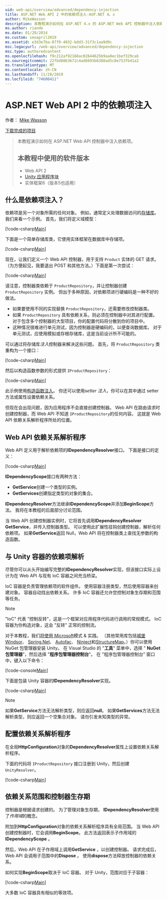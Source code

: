 ```yaml
---
uid: web-api/overview/advanced/dependency-injection
title: ASP.NET Web API 2 中的依赖项注入-ASP.NET 4。x
author: MikeWasson
description: 本教程演示如何在 ASP.NET 4.x 的 ASP.NET Web API 控制器中注入依赖项。
ms.author: riande
ms.date: 01/20/2014
ms.custom: seoapril2019
ms.assetid: e3d3e7ba-87f0-4032-bdd3-31f3c1aa9d9c
msc.legacyurl: /web-api/overview/advanced/dependency-injection
msc.type: authoredcontent
ms.openlocfilehash: f9c212af92168ac02644625b9aa8ec1bef329cab
ms.sourcegitcommit: 22fbd8863672c4ad6693b8388ad5c8e753fb41a2
ms.translationtype: MT
ms.contentlocale: zh-CN
ms.lasthandoff: 11/28/2019
ms.locfileid: "74600411"
---
```

# <a name="dependency-injection-in-aspnet-web-api-2"></a>ASP.NET Web API 2 中的依赖项注入

作者： [Mike Wasson](https://github.com/MikeWasson)

[下载完成的项目](https://code.msdn.microsoft.com/ASP-NET-Web-API-Tutorial-468ee148)

> 本教程演示如何在 ASP.NET Web API 控制器中注入依赖项。
> 
> ## <a name="software-versions-used-in-the-tutorial"></a>本教程中使用的软件版本
> 
> 
> - Web API 2
> - [Unity 应用程序块](https://www.nuget.org/packages/Unity/)
> - 实体框架6（版本5也适用）

## <a name="what-is-dependency-injection"></a>什么是依赖项注入？

依赖项是另一个对象所需的任何对象。 例如，通常定义处理数据访问的[存储库](http://martinfowler.com/eaaCatalog/repository.html)。 我们来看一个示例。 首先，我们将定义域模型：

[!code-csharp[Main](dependency-injection/samples/sample1.cs)]

下面是一个简单存储库类，它使用实体框架在数据库中存储项。

[!code-csharp[Main](dependency-injection/samples/sample2.cs)]

现在，让我们定义一个 Web API 控制器，用于支持 `Product` 实体的 GET 请求。 （为方便起见，我要退出 POST 和其他方法。）下面是第一次尝试：

[!code-csharp[Main](dependency-injection/samples/sample3.cs)]

请注意，控制器类依赖于 `ProductRepository`，并让控制器创建 `ProductRepository` 实例。 但出于多种原因，对依赖项进行硬编码是一种不好的做法。

- 如果要使用不同的实现替换 `ProductRepository`，还需要修改控制器类。
- 如果 `ProductRepository` 具有依赖关系，则必须在控制器中对其进行配置。 对于包含多个控制器的大型项目，你的配置代码将分散到你的项目中。
- 这种情况很难进行单元测试，因为控制器是硬编码的，以便查询数据库。 对于单元测试，应使用模拟或存根存储库，这是当前设计所不可能的。

可以通过将存储库*注入*控制器来解决这些问题。 首先，将 `ProductRepository` 类重构为一个接口：

[!code-csharp[Main](dependency-injection/samples/sample4.cs)]

然后以构造函数参数的形式提供 `IProductRepository`：

[!code-csharp[Main](dependency-injection/samples/sample5.cs)]

此示例使用[构造函数注入](http://www.martinfowler.com/articles/injection.html#FormsOfDependencyInjection)。 你还可以使用*setter 注入*，你可以在其中通过 setter 方法或属性设置依赖关系。

但现在会出现问题，因为应用程序不会直接创建控制器。 Web API 在路由请求时创建控制器，而 Web API 不知道 `IProductRepository`的任何内容。 这就是 Web API 依赖关系解析程序所处的位置。

## <a name="the-web-api-dependency-resolver"></a>Web API 依赖关系解析程序

Web API 定义用于解析依赖项的**IDependencyResolver**接口。 下面是接口的定义：

[!code-csharp[Main](dependency-injection/samples/sample6.cs)]

**IDependencyScope**接口有两种方法：

- **GetService**创建一个类型的实例。
- **GetServices**创建指定类型的对象的集合。

**IDependencyResolver**方法继承**IDependencyScope**并添加**BeginScope**方法。 我将在本教程的后面部分讨论范围。

当 Web API 创建控制器实例时，它将首先调用**IDependencyResolver GetService**，并传入控制器类型。 可以使用此扩展性挂钩创建控制器，解析任何依赖项。 如果**GetService**返回 Null，Web API 将在控制器类上查找无参数的构造函数。

## <a name="dependency-resolution-with-the-unity-container"></a>与 Unity 容器的依赖项解析

尽管你可以从头开始编写完整的**IDependencyResolver**实现，但该接口实际上设计为在 Web API 与现有 IoC 容器之间充当桥梁。

IoC 容器是负责管理依赖项的软件组件。 使用容器注册类型，然后使用容器来创建对象。 容器自动找出依赖关系。 许多 IoC 容器还允许您控制对象生存期和范围等任务。

> [!NOTE]
> "IoC" 代表 "控制反转"，这是一个框架对应用程序代码进行调用的常规模式。 IoC 容器为你构造对象，这会 "反转" 正常的控制流。

对于本教程，我们[将使用 Microsoft](https://msdn.microsoft.com/library/ff647202.aspx)模式 &amp; 实践。 （其他常用库包括[城堡 Windsor](http://www.castleproject.org/)、 [Spring.Net](http://www.springframework.net/)、 [Autofac](https://code.google.com/p/autofac/)、 [Ninject](http://www.ninject.org/)和[StructureMap](http://structuremap.github.io/documentation/)。）你可以使用 NuGet 包管理器安装 Unity。 在 Visual Studio 的 "**工具**" 菜单中，选择 " **NuGet 包管理器**"，然后选择 "**程序包管理器控制台**"。 在 "程序包管理器控制台" 窗口中，键入以下命令：

[!code-console[Main](dependency-injection/samples/sample7.cmd)]

下面是包装 Unity 容器的**IDependencyResolver**实现。

[!code-csharp[Main](dependency-injection/samples/sample8.cs)]

> [!NOTE]
> 如果**GetService**方法无法解析类型，则应返回**null**。 如果**GetServices**方法无法解析类型，则应返回一个空集合对象。 请勿引发未知类型的异常。

## <a name="configuring-the-dependency-resolver"></a>配置依赖关系解析程序

在全局**HttpConfiguration**对象的**DependencyResolver**属性上设置依赖关系解析程序。

下面的代码将 `IProductRepository` 接口注册到 Unity，然后创建 `UnityResolver`。

[!code-csharp[Main](dependency-injection/samples/sample9.cs)]

## <a name="dependency-scope-and-controller-lifetime"></a>依赖关系范围和控制器生存期

控制器是根据请求创建的。 为了管理对象生存期， **IDependencyResolver**使用了*作用域*的概念。

附加到**HttpConfiguration**对象的依赖关系解析程序具有全局范围。 当 Web API 创建控制器时，它会调用**BeginScope**。 此方法返回表示子作用域的**IDependencyScope** 。

然后，Web API 在子作用域上调用**GetService** ，以创建控制器。 请求完成后，Web API 会调用子范围中的**Dispose** 。 使用**dispose**方法释放控制器的依赖关系。

如何实现**BeginScope**取决于 IoC 容器。 对于 Unity，范围对应于子容器：

[!code-csharp[Main](dependency-injection/samples/sample10.cs)]

大多数 IoC 容器具有相似的等效项。
